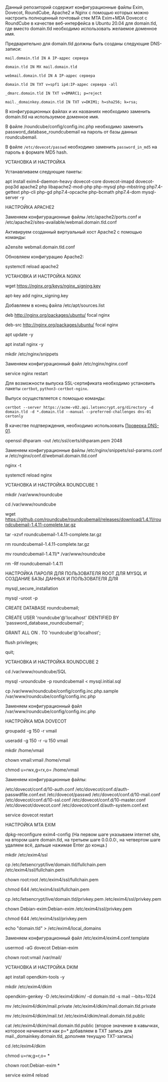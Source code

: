 Данный репозиторий содержит конфигурационные файлы Exim, Dovecot, RoundCube, Apache2 и Nginx с помощью которых можно настроить полноценный почтовый стек MTA Exim+MDA Dovecot c RoundCube в качестве веб-интерфейса в Ubuntu 20.04 для domain.tld, где вместо domain.tld необходимо использовать желаемое доменное имя.

Предварительно для domain.tld должны быть созданы следующие DNS-записи:

```
mail.domain.tld IN A IP-адрес сервера

domain.tld IN MX mail.domain.tld

webmail.domain.tld IN A IP-адрес сервера

domain.tld IN TXT v=spf1 ip4:IP-адрес сервера -all

_dmarc.domain.tld IN TXT v=DMARC1; p=reject

mail._domainkey.domain.tld IN TXT v=DKIM1; h=sha256; k=rsa; 
```

В конфигурационных файлах и их названиях необходимо заменить domain.tld на используемое доменное имя.

В файле /roundcube/config/config.inc.php необходимо заменить password_database_roundcubemail на пароль от базы данных roundcubemail.

В файле `/etc/dovecot/passwd` необходимо заменить `password_in_md5` на пароль в формате MD5 hash.






УСТАНОВКА И НАСТРОЙКА 

Устанавливаем следующие пакеты:

apt install exim4-daemon-heavy dovecot-core dovecot-imapd dovecot-pop3d apache2 php libapache2-mod-php php-mysql php-mbstring php7.4-gettext php-cli php-gd php7.4-opcache php-bcmath php7.4-dom mysql-server -y





НАСТРОЙКА APACHE2

Заменяем конфигурационные файлы /etc/apache2/ports.conf и /etc/apache2/sites-available/webmail.domain.tld.conf

Активируем созданный виртуальный хост Apache2 с помощью команды:

a2ensite webmail.domain.tld.conf

Обновляем конфигурацию Apache2:

systemctl reload apache2





УСТАНОВКА И НАСТРОЙКА NGINX

wget https://nginx.org/keys/nginx_signing.key

apt-key add nginx_signing.key

Добавляем в конец файла /etc/apt/sources.list

deb http://nginx.org/packages/ubuntu/ focal nginx

deb-src http://nginx.org/packages/ubuntu/ focal nginx

apt update -y

apt install nginx -y

mkdir /etc/nginx/snippets

Заменяем конфигурационный файл /etc/nginx/nginx.conf

service nginx restart

Для возможности выпуска SSL-сертификата необходимо установить пакеты `certbot`, `python3-certbot-nginx`.

Выпуск осуществляется с помощью команды:

```
certbot --server https://acme-v02.api.letsencrypt.org/directory -d domain.tld -d *.domain.tld --manual --preferred-challenges dns-01 certonly
```

В качестве подтверждения, необходимо использовать [Проверка DNS-01](https://letsencrypt.org/ru/docs/challenge-types/).

openssl dhparam -out /etc/ssl/certs/dhparam.pem 2048

Заменяем конфигурационные файлы /etc/nginx/snippets/ssl-params.conf и /etc/nginx/conf.d/webmail.domain.tld.conf

nginx -t

systemctl reload nginx





УСТАНОВКА И НАСТРОЙКА ROUNDCUBE 1

mkdir /var/www/roundcube

cd /var/www/roundcube

wget https://github.com/roundcube/roundcubemail/releases/download/1.4.11/roundcubemail-1.4.11-complete.tar.gz

tar -xzvf roundcubemail-1.4.11-complete.tar.gz

rm roundcubemail-1.4.11-complete.tar.gz

mv roundcubemail-1.4.11/* /var/www/roundcube

rm -Rf roundcubemail-1.4.11




НАСТРОЙКА ПАРОЛЯ ДЛЯ ПОЛЬЗОВАТЕЛЯ ROOT ДЛЯ MYSQL И СОЗДАНИЕ БАЗЫ ДАННЫХ И ПОЛЬЗОВАТЕЛЯ ДЛЯ 

mysql_secure_installation 

mysql -uroot -p

CREATE DATABASE roundcubemail;

CREATE USER 'roundcube'@'localhost' IDENTIFIED BY 'password_database_roundcubemail';

GRANT ALL ON *.* TO 'roundcube'@'localhost';

flush privileges;

quit;





УСТАНОВКА И НАСТРОЙКА ROUNDCUBE 2

cd /var/www/roundcube/SQL

mysql -uroundcube -p roundcubemail < mysql.initial.sql

cp /var/www/roundcube/config/config.inc.php.sample /var/www/roundcube/config/config.inc.php

Заменяем конфигурационный файл /var/www/roundcube/config/config.inc.php




НАСТРОЙКА MDA DOVECOT

groupadd -g 150 -r vmail

useradd -g 150 -r -u 150 vmail

mkdir /home/vmail

chown vmail:vmail /home/vmail

chmod u=rwx,g=rx,o= /home/vmail

Заменяем конфигурационные файлы:

/etc/dovecot/conf.d/10-auth.conf
/etc/dovecot/conf.d/auth-passwdfile.conf.ext
/etc/dovecot/passwd
/etc/dovecot/conf.d/10-mail.conf
/etc/dovecot/conf.d/10-ssl.conf
/etc/dovecot/conf.d/10-master.conf
/etc/dovecot/dovecot.conf
/etc/dovecot/conf.d/auth-system.conf.ext

service dovecot restart

НАСТРОЙКА MTA EXIM

dpkg-reconfigure exim4-config (На первом шаге указываем internet site, на втором шаге domain.tld, на третьем шаге 0.0.0.0:, на четвертом шаге удаляем всё, дальше нажимае Enter до конца.)

mkdir /etc/exim4/ssl

cp /etc/letsencrypt/live/domain.tld/fullchain.pem /etc/exim4/ssl/fullchain.pem

chown root:root /etc/exim4/ssl/fullchain.pem

chmod 644 /etc/exim4/ssl/fullchain.pem

cp /etc/letsencrypt/live/domain.tld/privkey.pem /etc/exim4/ssl/privkey.pem

chown Debian-exim:Debian-exim /etc/exim4/ssl/privkey.pem

chmod 644 /etc/exim4/ssl/privkey.pem

echo "domain.tld" > /etc/exim4/local_domains

Заменяем конфигурационный файл /etc/exim4/exim4.conf.template

usermod -aG dovecot Debian-exim

chown root:vmail /var/mail/





УСТАНОВКА И НАСТРОЙКА DKIM

apt install opendkim-tools -y

mkdir /etc/exim4/dkim

opendkim-genkey -D /etc/exim4/dkim/ -d domain.tld -s mail --bits=1024

mv /etc/exim4/dkim/mail.private /etc/exim4/dkim/mail.domain.tld.private

mv /etc/exim4/dkim/mail.txt /etc/exim4/dkim/mail.domain.tld.public

cat /etc/exim4/dkim/mail.domain.tld.public (второе значение в кавычках, котороое начинается как p=* добавляем в TXT запись для mail._domainkey.domain.tld, дополняя текущую TXT-запись)

cd /etc/exim4/dkim

chmod u=rw,g=r,o= *

chown root:Debian-exim *

service exim4 reload
